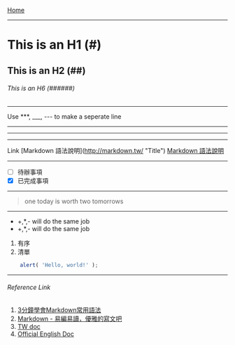 [Home](./README.md)
***
# This is an H1 (#)
## This is an H2 (##)
###### This is an H6 (######)

***

Use ***, ___, --- to make a seperate line
***
____________________
----------------
Link
\[Markdown 語法說明]\(http://markdown.tw/ "Title"\)
[Markdown 語法說明](http://markdown.tw/ "Title")


***
- [ ] 待辦事項
- [x] 已完成事項
***
> one today is worth two tomorrows
***
+ +,*,- will do the same job
+ +,*,- will do the same job

1. 有序
2. 清單

```js
    alert( 'Hello, world!' );
```


***
###### Reference Link
1. [3分鐘學會Markdown常用語法](https://tiida54.github.io/2018/01/03/3%E5%88%86%E9%90%98%E5%AD%B8%E6%9C%83Markdown%E5%B8%B8%E7%94%A8%E8%AA%9E%E6%B3%95/)
2. [Markdown - 易編易讀，優雅的寫文吧](https://ithelp.ithome.com.tw/articles/10203758?sc=iThelpR)
3. [TW doc](https://markdown.tw/)
4. [Official English Doc](https://daringfireball.net/projects/markdown/syntax)
